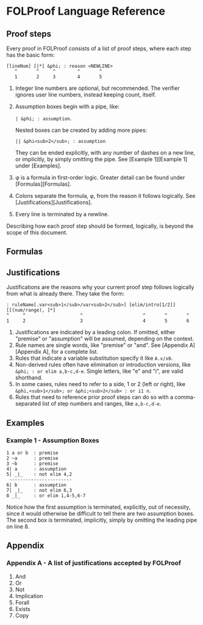 # FOLProof Language Reference

## Proof steps
Every proof in FOLProof consists of a list of proof steps, where each step has the basic form:

```
[lineNum] [|*] &phi; : reason <NEWLINE>
   ^       ^     ^        ^       ^
   1       2     3        4       5
```

1. Integer line numbers are optional, but recommended. The verifier ignores user line numbers, instead keeping count, itself.
2. Assumption boxes begin with a pipe, like:

   `| &phi; : assumption`.
   
   Nested boxes can be created by adding more pipes:
   
   `|| &phi<sub>2</sub>; : assumption`
   
   They can be ended explicitly, with any number of dashes on a new line, or implicitly, by simply omitting the pipe. See    [Example 1][Example 1] under [Examples].
3. &phi; is a formula in first-order logic. Greater detail can be found under [Formulas][Formulas].
4. Colons separate the formula, &phi;, from the reason it follows logically. See [Justifications][Justifications].
5. Every line is terminated by a newline.


Describing how each proof step should be formed, logically, is beyond the scope of this document.

## Formulas

## Justifications

Justifications are the reasons why your current proof step follows logically from what is already there. They take the form:

```
: ruleName[.var<sub>1</sub>/var<sub>2</sub>] [elim/intro[1/2]] [[(num/range), ]*]
^     ^                    ^                      ^       ^       ^
1     2                    3                      4       5       6
```

1. Justifications are indicated by a leading colon. If omitted, either "premise" or "assumption" will be assumed, depending on the context.
2. Rule names are single words, like "premise" or "and". See [Appendix A][Appendix A], for a complete list.
3. Rules that indicate a variable substitution specify it like `A.x/x0`.
4. Non-derived rules often have elimination or introduction versions, like `&phi; : or elim a,b-c,d-e`. Single letters, like "e" and "i", are valid shorthand.
5. In some cases, rules need to refer to a side, 1 or 2 (left or right), like `&phi,<sub>1</sub>; or &phi;<sub>2</sub> : or i1 n`.
6. Rules that need to reference prior proof steps can do so with a comma-separated list of step numbers and ranges, like `a,b-c,d-e`.

## Examples

### Example 1 - Assumption Boxes
```
1 a or b  : premise
2 ~a      : premise
3 ~b      : premise
4| a      : assumption
5| _|_    : not elim 4,2
 -----------------------
6| b      : assumption
7| _|_    : not elim 6,3
8 _|_     : or elim 1,4-5,6-7
```
Notice how the first assumption is terminated, explicitly, out of necessity, since it would otherwise be difficult to tell there are two assumption boxes. The second box is terminated, implicitly, simply by omitting the leading pipe on line 8.

## Appendix

### Appendix A - A list of justifications accepted by FOLProof
1. And
2. Or
3. Not
4. Implication
5. Forall
6. Exists
7. Copy
